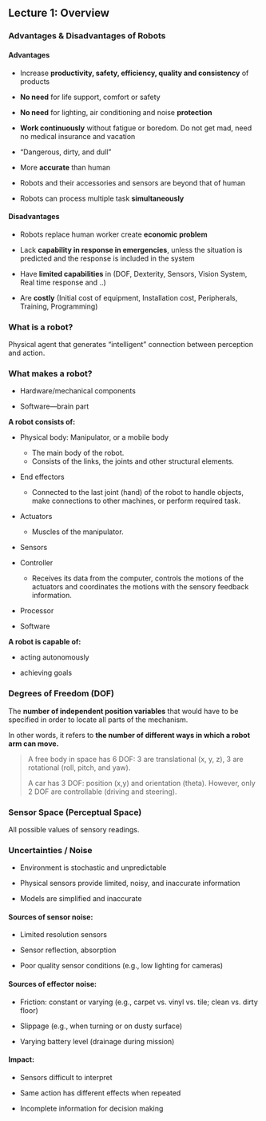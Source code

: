 ## Lecture 1: Overview

### Advantages & Disadvantages of Robots

#### Advantages

- Increase **productivity, safety, efficiency, quality and consistency** of products

- **No need** for life support, comfort or safety

- **No need** for lighting, air conditioning and noise **protection**

- **Work continuously** without fatigue or boredom. Do not get mad, need no medical insurance and vacation

- “Dangerous, dirty, and dull”

- More **accurate** than human

- Robots and their accessories and sensors are beyond that of human

- Robots can process multiple task **simultaneously**



#### Disadvantages

- Robots replace human worker create **economic problem**

- Lack **capability in response in emergencies**, unless the situation is predicted and the response is included in the system 

- Have **limited capabilities** in (DOF, Dexterity, Sensors, Vision System, Real time response and ..)

- Are **costly** (Initial cost of equipment, Installation cost, Peripherals, Training, Programming)



### What is a robot?

Physical agent that generates “intelligent” connection between perception and action.



### What makes a robot?

- Hardware/mechanical components

- Software—brain part



**A robot consists of:**

- Physical body: Manipulator, or a mobile body
  - The main body of the robot.
  - Consists of the links, the joints and other structural elements.

- End effectors
  - Connected to the last joint (hand) of the robot to handle objects, make connections to other machines, or perform required task.

- Actuators
  - Muscles of the manipulator.

- Sensors

- Controller
  - Receives its data from the computer, controls the motions of the actuators and coordinates the motions with the sensory feedback information.

- Processor

- Software 



**A robot is capable of:**

- acting autonomously

- achieving goals



### Degrees of Freedom (DOF)

The **number of independent position variables** that would have to be specified in order to locate all parts of the mechanism. 

In other words, it refers to **the number of different ways in which a robot arm can move.**

> A free body in space has 6 DOF: 3 are translational (x, y, z), 3 are rotational (roll, pitch, and yaw).
>
> A car has 3 DOF: position (x,y) and orientation (theta). However, only 2 DOF are controllable (driving and steering).



### Sensor Space (Perceptual Space)

All possible values of sensory readings.



### Uncertainties / Noise

- Environment is stochastic and unpredictable

- Physical sensors provide limited, noisy, and inaccurate information

- Models are simplified and inaccurate



#### Sources of sensor noise: 

- Limited resolution sensors

- Sensor reflection, absorption

- Poor quality sensor conditions (e.g., low lighting for cameras)



#### Sources of effector noise:

- Friction: constant or varying (e.g., carpet vs. vinyl vs. tile; clean vs. dirty floor)

- Slippage (e.g., when turning or on dusty surface)

- Varying battery level (drainage during mission)



#### Impact:

- Sensors difficult to interpret

- Same action has different effects when repeated

- Incomplete information for decision making